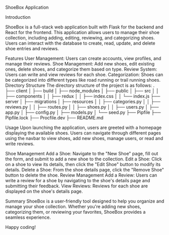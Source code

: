 ShoeBox Application

Introduction

ShoeBox is a full-stack web application built with Flask for the backend and React for the frontend. This application allows users to manage their shoe collection, including adding, editing, reviewing, and categorizing shoes. Users can interact with the database to create, read, update, and delete shoe entries and reviews.

Features
User Management: Users can create accounts, view profiles, and manage their reviews.
Shoe Management: Add new shoes, edit existing ones, delete shoes, and categorize them based on type.
Review System: Users can write and view reviews for each shoe.
Categorization: Shoes can be categorized into different types like road running or trail running shoes.
Directory Structure
The directory structure of the project is as follows:
.
├── client
│   ├── build
│   ├── node_modules
│   ├── public
│   ├── src
│   │   ├── components
│   │   ├── redux
│   │   ├── index.css
│   │   └── index.js
├── server
│   ├── migrations
│   ├── resources
│   │   ├── categories.py
│   │   ├── reviews.py
│   │   ├── routes.py
│   │   ├── shoes.py
│   │   ├── users.py
│   ├── app.py
│   ├── config.py
│   ├── models.py
│   └── seed.py
├── Pipfile
├── Pipfile.lock
├── Procfile.dev
├── README.md

Usage
Upon launching the application, users are greeted with a homepage displaying the available shoes. Users can navigate through different pages using the navbar to view shoes, add new shoes, manage users, or read and write reviews.

Shoe Management
Add a Shoe: Navigate to the "New Shoe" page, fill out the form, and submit to add a new shoe to the collection.
Edit a Shoe: Click on a shoe to view its details, then click the "Edit Shoe" button to modify its details.
Delete a Shoe: From the shoe details page, click the "Remove Shoe" button to delete the shoe.
Review Management
Add a Review: Users can write a review for a shoe by navigating to the shoe's details page and submitting their feedback.
View Reviews: Reviews for each shoe are displayed on the shoe's details page.

Summary
ShoeBox is a user-friendly tool designed to help you organize and manage your shoe collection. Whether you're adding new shoes, categorizing them, or reviewing your favorites, ShoeBox provides a seamless experience.

Happy coding!